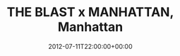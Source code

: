 ---
templateKey: event
guid: 089731ce-6eab-11ea-99c5-002590d1d1b0
date: 2012-07-11T22:00:00+00:00
eventTime: '10pm'
title: THE BLAST x MANHATTAN, Manhattan
artist: THE BLAST x MANHATTAN
city: Taipei
venue: Manhattan
group: LEO37
---